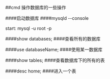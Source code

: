 ##cmd 操作数据库的一些操作

####启动数据库
####mysqld --console

start: mysql -u root -p

####show databases;
####查看所有的数据库

####use databaseName;
####使用某一数据库

####show tables;
####查看数据库下的所有的表

####desc home;
####进入一个表



